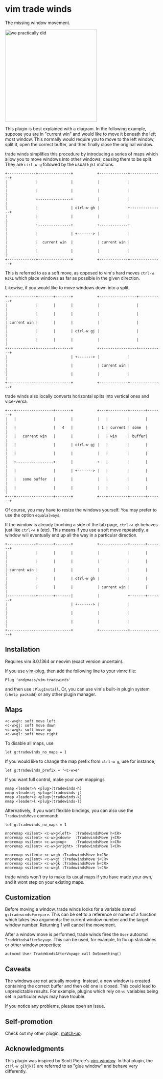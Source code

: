 
# vim trade winds

The missing window movement.

<img src='https://user-images.githubusercontent.com/6655373/42728788-11285302-8791-11e8-9633-f9f5876a8560.jpg' width='300px' alt='we practically did'>

This plugin is best explained with a diagram.  In the following example,
suppose you are in "current win" and would like to move it beneath the
left most window.  This normally would require you to move to the left
window, split it, open the correct buffer, and then finally close the
original window.

trade winds simplifies this procedure by introducing a series of maps
which allow you to move windows into other windows, causing them to be
split.  They are `ctrl-w g` followed by the usual `hjkl` motions.

    +-------------+---------------+           +-------------+---------------+
    |             |               |           |             |               |
    |             |               |           |             |               |
    |             +---------------+           |             |               |
    |             |               | ctrl-w gh |             +---------------+
    |             |               |           |             |               |
    |             +---------------+           +-------------+               |
    |             |               | +-------> |             |               |
    |             |  current win  |           | current win |               |
    |             |               |           |             |               |
    +-------------+---------------+           +-------------+---------------+

This is referred to as a soft move, as opposed to vim's hard moves
`ctrl-w HJKL` which place windows as far as possible in the given
direction.

Likewise, if you would like to move windows down into a split,

    +-------------+-------+-------+           +-----------------+-----------+
    |             |       |       |           |                 |           |
    |             |       |       |           |                 |           |
    | current win |       |       |           |                 |           |
    |             |       |       | ctrl-w gj |                 |           |
    |             |       |       |           |                 |           |
    +-------------+-------+-------+           +-------------+---+-----------+
    |                             | +-------> |             |               |
    |                             |           | current win |               |
    |                             |           |             |               |
    +-----------------------------+           +-------------+---------------+

trade winds also locally converts horizontal splits into vertical ones and
vice-versa.

    +---+-----------------+-------+           +---+---------+-------+-------+
    |   |                 |       |           |   |         |       |       |
    |   |                 |   4   |           | 1 | current | some  |       |
    |   |   current win   |       |           |   | win     | buffer|       |
    |   |                 |       | ctrl-w gj |   |         |       |       |
    |   |                 |       |           |   |         |       |       |
    |   +-----------------+       |           +   |         |       |       |
    |   |                 |       | +-------> |   |         |       |       |
    |   |   some buffer   |       |           |   |         |       |       |
    |   |                 |       |           |   |         |       |       |
    +---+-----------------+-------+           +---+---------+-------+-------+

Of course, you may have to resize the windows yourself.  You may prefer
to use the option `equalalways`.

If the window is already touching a side of the tab page, `ctrl-w gh`
behaves just like `ctrl-w H` (etc).  This means if you use a soft move
repeatedly, a window will eventually end up all the way in a particular
direction.

    +-------------+-------+-------+           +-------------+-------+-------+
    |             |       |       |           |             |       |       |
    |             |       |       |           |             |       |       |
    | current win |       |       |           |             |       |       |
    |             |       |       | ctrl-w gh |             |       |       |
    |             |       |       |           | current win |       |       |
    |-------------+-------+-------|           |             +-------+-------+
    |                             | +-------> |             |               |
    |                             |           |             |               |
    |                             |           |             |               |
    +-----------------------------+           +-------------+---------------+

## Installation

Requires vim 8.0.1364 or neovim (exact version uncertain).

If you use [vim-plug](https://github.com/junegunn/vim-plug), then add the
following line to your vimrc file:

```vim
Plug 'andymass/vim-tradewinds'
```

and then use `:PlugInstall`.  Or, you can use vim's built-in plugin system
(`:help packadd`) or any other plugin manager.

## Maps

    <c-w>gh: soft move left
    <c-w>gj: soft move down
    <c-w>gk: soft move up
    <c-w>gl: soft move right

To disable all maps, use
```vim
let g:tradewinds_no_maps = 1
```

If you would like to change the map prefix from `ctrl-w g`, use for
instance,
```vim
let g:tradewinds_prefix = '<c-w>e'
```

If you want full control, make your own mappings
```vim
nmap <leader>h <plug>(tradewinds-h)
nmap <leader>j <plug>(tradewinds-j)
nmap <leader>k <plug>(tradewinds-k)
nmap <leader>l <plug>(tradewinds-l)
```

Alternatively, if you want flexible bindings, you can also use the `TradewindsMove` command:
```vim
let g:tradewinds_no_maps = 1

nnoremap <silent> <c-w>g<left>  :TradewindsMove h<CR>
nnoremap <silent> <c-w>g<down>  :TradewindsMove j<CR>
nnoremap <silent> <c-w>g<up>    :TradewindsMove k<CR>
nnoremap <silent> <c-w>g<right> :TradewindsMove l<CR>

nnoremap <silent> <c-w>gh :TradewindsMove h<CR>
nnoremap <silent> <c-w>gj :TradewindsMove j<CR>
nnoremap <silent> <c-w>gk :TradewindsMove k<CR>
nnoremap <silent> <c-w>gl :TradewindsMove l<CR>
```

trade winds won't try to make its usual maps if you have made your own,
and it wont step on your existing maps.

## Customization

Before moving a window, trade winds looks for a variable named
`g:tradewinds#prepare`.  This can be set to a reference or name of a
function which takes two arguments: the current window number and the
target window number.  Returning 1 will cancel the movement.

After a window move is performed, trade winds fires the `User` autocmd
`TradeWindsAfterVoyage`.  This can be used, for example, to fix up
statuslines or other window properties:

    autocmd User TradeWindsAfterVoyage call DoSomething()

## Caveats

The windows are not actually moving.  Instead, a new window is created
containing the correct buffer and then old one is closed.  This could lead
to unpredictable results.  For example, plugins which rely on `w:`
variables being set in particular ways may have trouble.

If you notice any problems, please open an issue.

## Self-promotion

Check out my other plugin,
[match-up](https://github.com/andymass/vim-matchup).

## Acknowledgments

This plugin was inspired by Scott Pierce's [vim-window][1].  In that
plugin, the `ctrl-w g[hjkl]` are referred to as "glue window" and behave
very differently.

[1]: https://github.com/ddrscott/vim-window

